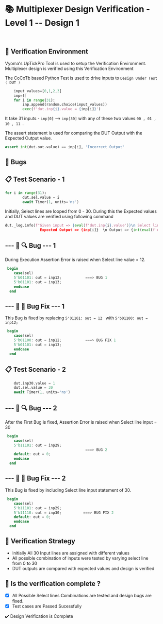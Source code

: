 </br>

# 📚 Multiplexer Design Verification - Level 1 -- Design 1
</br>

## 📝 Verification Environment

Vyoma's UpTickPro Tool is used to setup the Verification Environment. Multiplexer design is verified using this Verification Environment

The CoCoTb based Python Test is used to drive inputs to `Design Under Test ( DUT )`


```python
    input_values=[0,1,2,3]
    inp=[]
    for i in range(31):
        inp.append(random.choice(input_values))
        exec(f'dut.inp{i}.value = {inp[i]}')
```

It take 31 inputs - `inp[0]` --> `inp[30]` with any of these two values ` 00 , 01 , 10 , 11  `.

The assert statement is used for comparing the  DUT Output with the Expected Output value.

```python
assert int(dut.out.value) == inp[i], "Incorrect Output"
```
## :bug: Bugs 

## 📋 Test Scenario - 1

```python
for i in range(31):
        dut.sel.value = i
        await Timer(1, units='ns')     
```
Initially, Select lines are looped from 0 - 30. During this the Expected values and DUT values are verified using following command

```python
dut._log.info(f"Given input => {eval(f'dut.inp{i}.value')}\n Select line => {i} \n
                Expected Output => {inp[i]}  \n Output => {int(eval(f'dut.out.value'))} ")
```

## --- :ant: :mag:  Bug --- 1

During Execution Assertion Error is raised when Select line value = 12.

```verilog
 begin
    case(sel)
    5'b01101: out = inp12;           ===> BUG 1
    5'b01101: out = inp13;
    endcase
  end
```

## --- :ant: :wrench:  Bug Fix --- 1

This Bug is fixed by replacing `5'01101: out = 12 ` with `5'b01100: out = inp12;`

```verilog
 begin
    case(sel)
    5'b01100: out = inp12;           ===> BUG FIX 1
    5'b01101: out = inp13;
    endcase
  end
```

## 📋 Test Scenario - 2

```python
    dut.inp30.value = 1
    dut.sel.value = 30
    await Timer(1, units='ns')  
```
## --- :ant: :mag:  Bug --- 2

After the First Bug is fixed, Assertion Error is raised when Select line input = 30

```verilog
 begin
    case(sel)
    5'b11101: out = inp29;
                                     ===> BUG 2
    default: out = 0;
    endcase
  end
  ```
## --- :ant: :wrench:  Bug Fix --- 2

This Bug is fixed by including Select line input statement of 30.

```verilog
 begin
    case(sel)
    5'b11101: out = inp29;
    5'b11110: out = inp30;          ===> BUG FIX 2
    default: out = 0;
    endcase
  end
```


## 📝 Verification Strategy

- Initially All 30 Input lines are assigned with different values
- All possible combination of inputs were tested by varying select line from 0 to 30
- DUT outputs are compared with expected values and design is verified


## 📝 Is the verification complete ?

 - [x] All Possible Select lines Combinations are tested and design bugs are fixed.
 - [x] Test cases are Passed Sucessfully
 
  :heavy_check_mark: Design Verification is Complete
